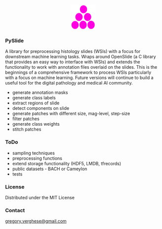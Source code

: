 
<!-- PROJECT LOGO -->
<br />
<p align="center">
  <a href="https://github.com/othneildrew/Best-README-Template">
    <img src="images/logo.png" alt="Logo" width="80" height="80">
  </a>

  <h3 align="left">PySlide</h3>
 
A library for preprocessing histology slides (WSIs) with a focus for downstream machine learning tasks. Wraps around OpenSlide (a C library that provides an easy way to interface with WSIs) and extends the functionality to work with annotation files overlaid on the slides. This is the beginnings of a comprehensive framework to process WSIs particularly with a focus on machine learning. Future versions will continue to build a useful tool for the digital pathology and medical AI community.

* generate annotation masks
* generate class labels
* extract regions of slide
* detect components on slide
* generate patches with different size, mag-level, step-size
* filter patches
* generate class weights
* stitch patches

### ToDo

* sampling techniques
* preprocessing functions
* extend storage functionality (HDF5, LMDB, tfrecords)
* public datasets - BACH or Cameylon
* tests

<!-- LICENSE -->
### License

Distributed under the MIT License

<!-- CONTACT -->
### Contact

gregory.verghese@gmail.com






